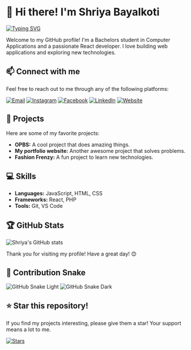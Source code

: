 # 👋 Hi there! I'm Shriya Bayalkoti

[![Typing SVG](https://readme-typing-svg.herokuapp.com?color=%2336BCF7&lines=React+Developer;BCA+Student;Tech+Enthusiast)](https://git.io/typing-svg)

Welcome to my GitHub profile! I'm a Bachelors student in Computer Applications and a passionate React developer. I love building web applications and exploring new technologies.

## 📫 Connect with me

Feel free to reach out to me through any of the following platforms:

[![Email](https://img.shields.io/badge/Email-D14836?style=for-the-badge&logo=gmail&logoColor=white)](mailto:Shriyabayalkoti2468@gmail.com)
[![Instagram](https://img.shields.io/badge/Instagram-E4405F?style=for-the-badge&logo=instagram&logoColor=white)](https://www.instagram.com/Shriyath_142/)
[![Facebook](https://img.shields.io/badge/Facebook-1877F2?style=for-the-badge&logo=facebook&logoColor=white)](https://www.facebook.com/profile.php?id=100077255962580)
[![LinkedIn](https://img.shields.io/badge/LinkedIn-0A66C2?style=for-the-badge&logo=linkedin&logoColor=white)](https://www.linkedin.com/in/archubayalkoti)
[![Website](https://img.shields.io/badge/Website-4285F4?style=for-the-badge&logo=google-chrome&logoColor=white)](https://archubayalkoti.pages.dev/)

## 🌟 Projects

Here are some of my favorite projects:

- **OPBS:** A cool project that does amazing things.
- **My portfolio website:** Another awesome project that solves problems.
- **Fashion Frenzy:** A fun project to learn new technologies.

## 💻 Skills

- **Languages:** JavaScript, HTML, CSS
- **Frameworks:** React, PHP
- **Tools:** Git, VS Code

## 🏆 GitHub Stats

![Shriya's GitHub stats](https://github-readme-stats.vercel.app/api?username=Archubayalkoti&show_icons=true&theme=radical)

Thank you for visiting my profile! Have a great day! 😊

## 🐍 Contribution Snake

![GitHub Snake Light](https://github.com/Archubayalkoti/archubayalkoti/blob/output/dist/github-snake.svg#gh-light-mode-only)
![GitHub Snake Dark](https://github.com/Archubayalkoti/archubayalkoti/blob/output/dist/github-snake-dark.svg#gh-dark-mode-only)


## ⭐ Star this repository!

If you find my projects interesting, please give them a star! Your support means a lot to me.

[![Stars](https://img.shields.io/github/stars/Archubayalkoti/archubayalkoti?style=social)](https://github.com/Archubayalkoti)

